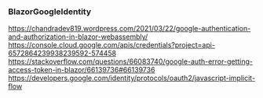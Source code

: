 ### BlazorGoogleIdentity
https://chandradev819.wordpress.com/2021/03/22/google-authentication-and-authorization-in-blazor-webassembly/
https://console.cloud.google.com/apis/credentials?project=api-6572864239938239592-574458
https://stackoverflow.com/questions/66083740/google-auth-error-getting-access-token-in-blazor/66139736#66139736
https://developers.google.com/identity/protocols/oauth2/javascript-implicit-flow
